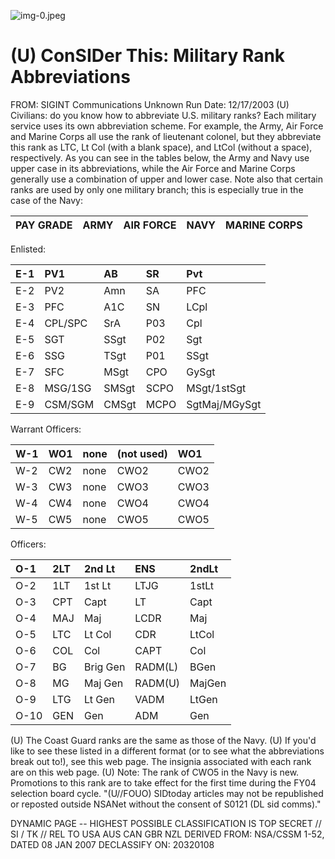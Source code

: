 ![img-0.jpeg](img-0.jpeg)

# (U) ConSIDer This: Military Rank Abbreviations 

FROM: SIGINT Communications
Unknown
Run Date: 12/17/2003
(U) Civilians: do you know how to abbreviate U.S. military ranks? Each military service uses its own abbreviation scheme. For example, the Army, Air Force and Marine Corps all use the rank of lieutenant colonel, but they abbreviate this rank as LTC, Lt Col (with a blank space), and LtCol (without a space), respectively. As you can see in the tables below, the Army and Navy use upper case in its abbreviations, while the Air Force and Marine Corps generally use a combination of upper and lower case. Note also that certain ranks are used by only one military branch; this is especially true in the case of the Navy:

| PAY GRADE | ARMY | AIR FORCE | NAVY | MARINE CORPS |
| :-- | :-- | :-- | :-- | :-- |

Enlisted:

| E-1 | PV1 | AB | SR | Pvt |
| :-- | :-- | :-- | :-- | :-- |
| E-2 | PV2 | Amn | SA | PFC |
| E-3 | PFC | A1C | SN | LCpl |
| E-4 | CPL/SPC | SrA | P03 | Cpl |
| E-5 | SGT | SSgt | P02 | Sgt |
| E-6 | SSG | TSgt | P01 | SSgt |
| E-7 | SFC | MSgt | CPO | GySgt |
| E-8 | MSG/1SG | SMSgt | SCPO | MSgt/1stSgt |
| E-9 | CSM/SGM | CMSgt | MCPO | SgtMaj/MGySgt |

Warrant Officers:

| W-1 | WO1 | none | (not used) | WO1 |
| :-- | :-- | :-- | :-- | :-- |
| W-2 | CW2 | none | CWO2 | CWO2 |
| W-3 | CW3 | none | CWO3 | CWO3 |
| W-4 | CW4 | none | CWO4 | CWO4 |
| W-5 | CW5 | none | CWO5 | CWO5 |

Officers:

| O-1 | 2LT | 2nd Lt | ENS | 2ndLt |
| :-- | :-- | :-- | :-- | :-- |
| O-2 | 1LT | 1st Lt | LTJG | 1stLt |
| O-3 | CPT | Capt | LT | Capt |
| O-4 | MAJ | Maj | LCDR | Maj |
| O-5 | LTC | Lt Col | CDR | LtCol |
| O-6 | COL | Col | CAPT | Col |
| O-7 | BG | Brig Gen | RADM(L) | BGen |
| O-8 | MG | Maj Gen | RADM(U) | MajGen |
| O-9 | LTG | Lt Gen | VADM | LtGen |
| O-10 | GEN | Gen | ADM | Gen |

(U) The Coast Guard ranks are the same as those of the Navy.
(U) If you'd like to see these listed in a different format (or to see what the abbreviations break out to!), see this web page. The insignia associated with each rank are on this web page.
(U) Note: The rank of CWO5 in the Navy is new. Promotions to this rank are to take effect for the first time during the FY04 selection board cycle.
"(U//FOUO) SIDtoday articles may not be republished or reposted outside NSANet without the consent of S0121 (DL sid comms)."

DYNAMIC PAGE -- HIGHEST POSSIBLE CLASSIFICATION IS
TOP SECRET // SI / TK // REL TO USA AUS CAN GBR NZL
DERIVED FROM: NSA/CSSM 1-52, DATED 08 JAN 2007 DECLASSIFY ON: 20320108
